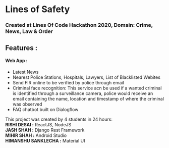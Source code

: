 <h1>Lines of Safety</h1>
<h3>Created at Lines Of Code Hackathon 2020, Domain: Crime, News, Law & Order</h3>
<h2>Features :</h2>
<h4>Web App :</h4>
<ul>
  <li>Latest News</li>
  <li>Nearest Police Stations, Hospitals, Lawyers, List of Blacklisted Webites</li>
  <li>Send FIR online to be verified by police through email</li>
  <li>Criminal face recognition: This service acn be used if a wanted criminal is identified through a surveillance camera, police would receive an email containing the name, location and timestamp of where the criminal was observed</li>
  <li>FAQ chatbot built on Dialogflow</li>
</ul>
This project was created by 4 students in 24 hours: <br />
<span><strong>RISHI DESAI :</strong>  ReactJS, NodeJS</span> <br />
<span><strong>JASH SHAH :</strong>  Django Rest Framework</span> <br />
<span><strong>MIHIR SHAH :</strong>  Android Studio</span> <br />
<span><strong>HIMANSHU SANKLECHA :</strong>  Material UI</span> <br />
